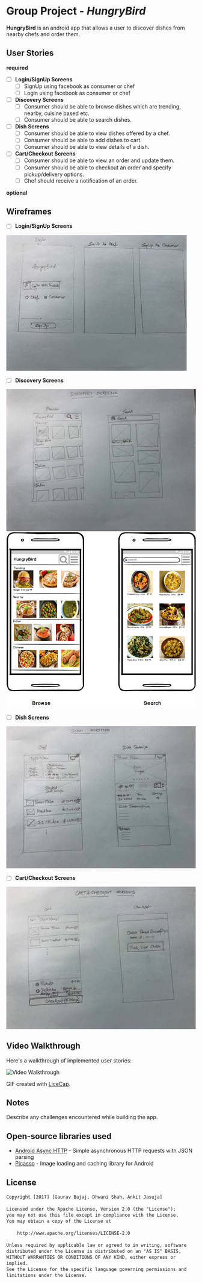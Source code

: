# Group Project - *HungryBird*

**HungryBird** is an android app that allows a user to discover dishes from nearby chefs and order them.

## User Stories

**required**

- [ ] **Login/SignUp Screens**
  - [ ] SignUp using facebook as consumer or chef
  - [ ] Login using facebook as consumer or chef
- [ ] **Discovery Screens**
  - [ ] Consumer should be able to browse dishes which are trending, nearby, cuisine based etc.
  - [ ] Consumer should be able to search dishes.
- [ ] **Dish Screens**
  - [ ] Consumer should be able to view dishes offered by a chef.
  - [ ] Consumer should be able to add dishes to cart.
  - [ ] Consumer should be able to view details of a dish.
- [ ] **Cart/Checkout Screens**
  - [ ] Consumer should be able to view an order and update them.
  - [ ] Consumer should be able to checkout an order and specify pickup/delivery options.
  - [ ] Chef should receive a notification of an order.

**optional**

## Wireframes
- [ ] **Login/SignUp Screens**

![](./wireframes/login-signup-screens.jpg)

- [ ] **Discovery Screens**

![](./wireframes/discovery-screens.jpg)
![](./wireframes/balsamiq-discovery.png)

- [ ] **Dish Screens**

![](./wireframes/dish-screens.jpg)

- [ ] **Cart/Checkout Screens**

![](./wireframes/cart-checkout-screens.jpg)

## Video Walkthrough

Here's a walkthrough of implemented user stories:

<img src='http://i.imgur.com/link/to/your/gif/file.gif' title='Video Walkthrough' width='' alt='Video Walkthrough' />

GIF created with [LiceCap](http://www.cockos.com/licecap/).

## Notes

Describe any challenges encountered while building the app.

## Open-source libraries used

- [Android Async HTTP](https://github.com/loopj/android-async-http) - Simple asynchronous HTTP requests with JSON parsing
- [Picasso](http://square.github.io/picasso/) - Image loading and caching library for Android

## License

    Copyright [2017] [Gaurav Bajaj, Dhwani Shah, Ankit Jasuja]

    Licensed under the Apache License, Version 2.0 (the "License");
    you may not use this file except in compliance with the License.
    You may obtain a copy of the License at

        http://www.apache.org/licenses/LICENSE-2.0

    Unless required by applicable law or agreed to in writing, software
    distributed under the License is distributed on an "AS IS" BASIS,
    WITHOUT WARRANTIES OR CONDITIONS OF ANY KIND, either express or implied.
    See the License for the specific language governing permissions and
    limitations under the License.